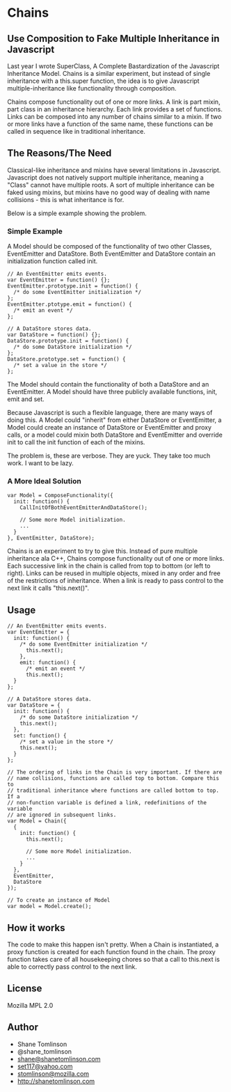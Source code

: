 # Chains

## Use Composition to Fake Multiple Inheritance in Javascript

Last year I wrote SuperClass, A Complete Bastardization of the Javascript
Inheritance Model. Chains is a similar experiment, but instead of single
inheritance with a this.super function, the idea is to give Javascript
multiple-inheritance like functionality through composition.

Chains compose functionality out of one or more links. A link is part mixin,
part class in an inheritance hierarchy. Each link provides a set of functions.
Links can be composed into any number of chains similar to a mixin.  If two or
more links have a function of the same name, these functions can be called in
sequence like in traditional inheritance.

## The Reasons/The Need

Classical-like inheritance and mixins have several limitations in Javascript.
Javascript does not natively support multiple inheritance, meaning a "Class"
cannot have multiple roots. A sort of multiple inheritance can be faked using
mixins, but mixins have no good way of dealing with name collisions - this is
what inheritance is for.

Below is a simple example showing the problem.

### Simple Example

A Model should be composed of the functionality of two other Classes,
EventEmitter and DataStore. Both EventEmitter and DataStore contain an
initialization function called init.

```
// An EventEmitter emits events.
var EventEmitter = function() {};
EventEmitter.prototype.init = function() {
  /* do some EventEmitter initialization */
};
EventEmitter.ptotype.emit = function() {
  /* emit an event */
};

// A DataStore stores data.
var DataStore = function() {};
DataStore.prototype.init = function() {
  /* do some DataStore initialization */
};
DataStore.prototype.set = function() {
  /* set a value in the store */
};

```

The Model should contain the functionality of both a DataStore and an
EventEmitter. A Model should have three publicly available functions, init,
emit and set.

Because Javascript is such a flexible language, there are many ways of doing
this. A Model could "inherit" from either DataStore or EventEmitter, a Model
could create an instance of DataStore or EventEmitter and proxy calls, or
a model could mixin both DataStore and EventEmitter and override init to call
the init function of each of the mixins.

The problem is, these are verbose.  They are yuck.  They take too much work.
I want to be lazy.

### A More Ideal Solution
```
var Model = ComposeFunctionality({
  init: function() {
    CallInitOfBothEventEmitterAndDataStore();

    // Some more Model initialization.
    ...
  }
}, EventEmitter, DataStore);
```

Chains is an experiment to try to give this. Instead of pure multiple
inheritance ala C++, Chains compose functionality out of one or more links.
Each successive link in the chain is called from top to bottom (or left to
right). Links can be reused in multiple objects, mixed in any order and free of
the restrictions of inheritance. When a link is ready to pass control to the
next link it calls "this.next()".

## Usage

```
// An EventEmitter emits events.
var EventEmitter = {
  init: function() {
    /* do some EventEmitter initialization */
      this.next();
    },
    emit: function() {
      /* emit an event */
      this.next();
  }
};

// A DataStore stores data.
var DataStore = {
  init: function() {
    /* do some DataStore initialization */
    this.next();
  },
  set: function() {
    /* set a value in the store */
    this.next();
  }
};

// The ordering of links in the Chain is very important. If there are
// name collisions, functions are called top to bottom. Compare this to
// traditional inheritance where functions are called bottom to top. If a
// non-function variable is defined a link, redefinitions of the variable
// are ignored in subsequent links.
var Model = Chain({
  {
    init: function() {
      this.next();

      // Some more Model initialization.
      ...
    }
  },
  EventEmitter,
  DataStore
});

// To create an instance of Model
var model = Model.create();
```

## How it works
The code to make this happen isn't pretty. When a Chain is instantiated,
a proxy function is created for each function found in the chain. The proxy
function takes care of all housekeeping chores so that a call to this.next is
able to correctly pass control to the next link.

## License
Mozilla MPL 2.0

## Author
* Shane Tomlinson
* @shane_tomlinson
* shane@shanetomlinson.com
* set117@yahoo.com
* stomlinson@mozilla.com
* http://shanetomlinson.com



